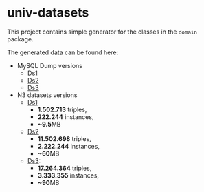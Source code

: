 # univ-datasets

This project contains simple generator for the classes in the `domain` package. 

The generated data can be found here: 
*  MySQL Dump versions
   * [Ds1](http://194.149.138.163/web-programming/datasets/sem-security-2.sql)
   * [Ds2](http://194.149.138.163/web-programming/datasets/sem-security-3.sql)
   * [Ds3](http://194.149.138.163/web-programming/datasets/sem-security-4.sql)
* N3 datasets versions
   * [Ds1](ds/data/ds1.nt.zip)
      * **1.502.713** triples, 
      * **222.244** instances, 
      * **~9.5**MB
   * [Ds2](ds/data/ds2.nt.zip)
      * **11.502.698** triples, 
      * **2.222.244** instances, 
      * **~60**MB
   * [Ds3](ds/data/ds3.nt.zip): 
      * **17.264.364** triples, 
      * **3.333.355** instances, 
      * **~90**MB